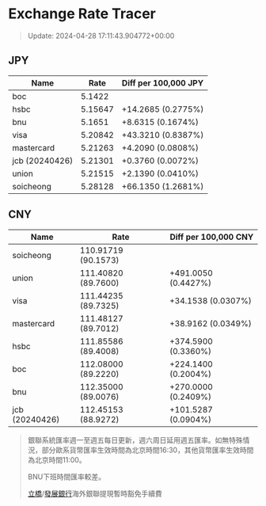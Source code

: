 # Exchange Rate Tracer

> Update: 2024-04-28 17:11:43.904772+00:00

## JPY

| Name           |    Rate | Diff per 100,000 JPY   |
|----------------|---------|------------------------|
| boc            | 5.1422  |                        |
| hsbc           | 5.15647 | +14.2685 (0.2775%)     |
| bnu            | 5.1651  | +8.6315 (0.1674%)      |
| visa           | 5.20842 | +43.3210 (0.8387%)     |
| mastercard     | 5.21263 | +4.2090 (0.0808%)      |
| jcb (20240426) | 5.21301 | +0.3760 (0.0072%)      |
| union          | 5.21515 | +2.1390 (0.0410%)      |
| soicheong      | 5.28128 | +66.1350 (1.2681%)     |

## CNY

| Name           | Rate                | Diff per 100,000 CNY   |
|----------------|---------------------|------------------------|
| soicheong      | 110.91719	(90.1573) |                        |
| union          | 111.40820	(89.7600) | +491.0050 (0.4427%)    |
| visa           | 111.44235	(89.7325) | +34.1538 (0.0307%)     |
| mastercard     | 111.48127	(89.7012) | +38.9162 (0.0349%)     |
| hsbc           | 111.85586	(89.4008) | +374.5900 (0.3360%)    |
| boc            | 112.08000	(89.2220) | +224.1400 (0.2004%)    |
| bnu            | 112.35000	(89.0076) | +270.0000 (0.2409%)    |
| jcb (20240426) | 112.45153	(88.9272) | +101.5287 (0.0904%)    |


> 銀聯系統匯率週一至週五每日更新，週六周日延用週五匯率。如無特殊情況，部分歐系貨幣匯率生效時間為北京時間16:30，其他貨幣匯率生效時間為北京時間11:00。
>
> BNU下班時間匯率較差。
>
> [立橋](https://www.wlbank.com.mo/uploads/ueditor/file/20181211/1544536513900230.pdf)/[發展銀行](https://www.mdb.com.mo/Service_Charges_20230728.pdf)海外銀聯提現暫時豁免手續費

